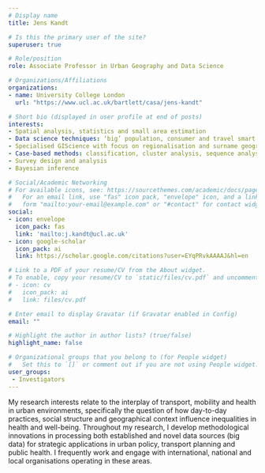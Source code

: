 ```yaml
---
# Display name
title: Jens Kandt

# Is this the primary user of the site?
superuser: true

# Role/position
role: Associate Professor in Urban Geography and Data Science

# Organizations/Affiliations
organizations:
- name: University College London
  url: "https://www.ucl.ac.uk/bartlett/casa/jens-kandt"

# Short bio (displayed in user profile at end of posts)
interests:
- Spatial analysis, statistics and small area estimation
- Data science techniques: ‘big’ population, consumer and travel smart card data
- Specialised GIScience with focus on regionalisation and surname geographies
- Case-based methods: classification, cluster analysis, sequence analysis, geodemographics
- Survey design and analysis
- Bayesian inference

# Social/Academic Networking
# For available icons, see: https://sourcethemes.com/academic/docs/page-builder/#icons
#   For an email link, use "fas" icon pack, "envelope" icon, and a link in the
#   form "mailto:your-email@example.com" or "#contact" for contact widget.
social:
- icon: envelope
  icon_pack: fas
  link: 'mailto:j.kandt@ucl.ac.uk'
- icon: google-scholar
  icon_pack: ai
  link: https://scholar.google.com/citations?user=EYqPRvkAAAAJ&hl=en

# Link to a PDF of your resume/CV from the About widget.
# To enable, copy your resume/CV to `static/files/cv.pdf` and uncomment the lines below.
# - icon: cv
#   icon_pack: ai
#   link: files/cv.pdf

# Enter email to display Gravatar (if Gravatar enabled in Config)
email: ""

# Highlight the author in author lists? (true/false)
highlight_name: false

# Organizational groups that you belong to (for People widget)
#   Set this to `[]` or comment out if you are not using People widget.
user_groups:
 - Investigators
---
```


My research interests relate to the interplay of transport, mobility and health in urban environments, specifically the question of how day-to-day practices, social structure and geographical context influence inequalities in health and well-being. Throughout my research, I develop methodological innovations in processing both established and novel data sources (big data) for strategic applications in urban policy, transport planning and public health. I frequently work and engage with international, national and local organisations operating in these areas.
